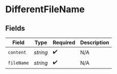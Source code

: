 # DifferentFileName


## Fields

| Field              | Type               | Required           | Description        |
| ------------------ | ------------------ | ------------------ | ------------------ |
| `content`          | *string*           | :heavy_check_mark: | N/A                |
| `fileName`         | *string*           | :heavy_check_mark: | N/A                |